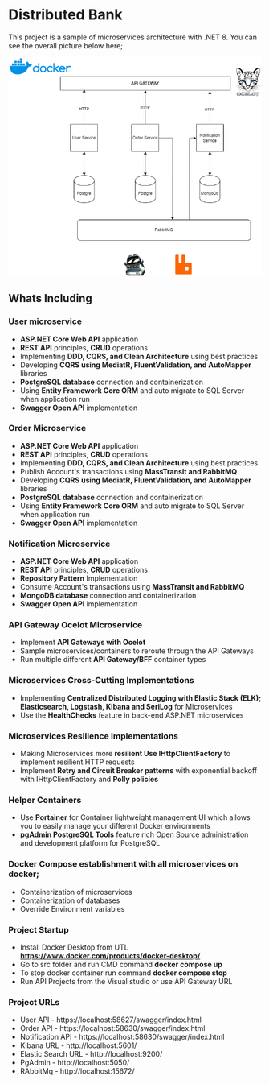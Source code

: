 # Distributed Bank

This project is a sample of microservices architecture with .NET 8. You can see the overall picture below here;

![samplebank](https://github.com/freelancer-nishant/dotnet-microservice-cqrs-ddd/blob/master/microservice.png)

## Whats Including

### User microservice
* **ASP.NET Core Web API** application
* **REST API** principles, **CRUD** operations
* Implementing **DDD, CQRS, and Clean Architecture** using best practices
* Developing **CQRS using MediatR, FluentValidation, and AutoMapper** libraries
* **PostgreSQL database** connection and containerization
* Using **Entity Framework Core ORM** and auto migrate to SQL Server when application run
* **Swagger Open API** implementation

### Order Microservice
* **ASP.NET Core Web API** application
* **REST API** principles, **CRUD** operations
* Implementing **DDD, CQRS, and Clean Architecture** using best practices
* Publish Account's transactions using **MassTransit and RabbitMQ**
* Developing **CQRS using MediatR, FluentValidation, and AutoMapper** libraries
* **PostgreSQL database** connection and containerization
* Using **Entity Framework Core ORM** and auto migrate to SQL Server when application run
* **Swagger Open API** implementation

### Notification Microservice
* **ASP.NET Core Web API** application
* **REST API** principles, **CRUD** operations
* **Repository Pattern** Implementation
* Consume Account's transactions using **MassTransit and RabbitMQ**
* **MongoDB database** connection and containerization
* **Swagger Open API** implementation

### API Gateway Ocelot Microservice
- Implement **API Gateways with Ocelot**
- Sample microservices/containers to reroute through the API Gateways
- Run multiple different **API Gateway/BFF** container types

### Microservices Cross-Cutting Implementations
- Implementing **Centralized Distributed Logging with Elastic Stack (ELK); Elasticsearch, Logstash, Kibana and SeriLog** for Microservices
- Use the **HealthChecks** feature in back-end ASP.NET microservices

### Microservices Resilience Implementations
- Making Microservices more **resilient Use IHttpClientFactory** to implement resilient HTTP requests
- Implement **Retry and Circuit Breaker patterns** with exponential backoff with IHttpClientFactory and **Polly policies**

### Helper Containers
- Use **Portainer** for Container lightweight management UI which allows you to easily manage your different Docker environments
- **pgAdmin PostgreSQL Tools** feature rich Open Source administration and development platform for PostgreSQL

### Docker Compose establishment with all microservices on docker;
- Containerization of microservices
- Containerization of databases
- Override Environment variables

### Project Startup
- Install Docker Desktop from UTL **https://www.docker.com/products/docker-desktop/**
- Go to src folder and run CMD command **docker compose up**
- To stop docker container run command **docker compose stop**
- Run API Projects from the Visual studio or use API Gateway URL

### Project URLs
- User API - https://localhost:58627/swagger/index.html
- Order API - https://localhost:58630/swagger/index.html
- Notification API - https://localhost:58630/swagger/index.html
- Kibana URL - http://localhost:5601/
- Elastic Search URL - http://localhost:9200/
- PgAdmin - http://localhost:5050/
- RAbbitMq - http://localhost:15672/
